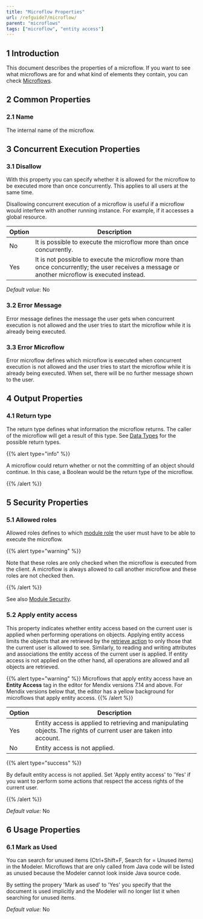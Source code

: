 ```yaml
---
title: "Microflow Properties"
url: /refguide7/microflow/
parent: "microflows"
tags: ["microflow", "entity access"]
---
```


## 1 Introduction

This document describes the properties of a microflow. If you want to see what microflows are for and what kind of elements they contain, you can check [Microflows](microflows).

## 2 Common Properties

### 2.1 Name

The internal name of the microflow.

## 3 Concurrent Execution Properties

### 3.1 Disallow

With this property you can specify whether it is allowed for the microflow to be executed more than once concurrently. This applies to all users at the same time.

Disallowing concurrent execution of a microflow is useful if a microflow would interfere with another running instance. For example, if it accesses a global resource.

| Option | Description |
| --- | --- |
| No | It is possible to execute the microflow more than once concurrently. |
| Yes | It is not possible to execute the microflow more than once concurrently; the user receives a message or another microflow is executed instead. |

_Default value_: No

### 3.2 Error Message

Error message defines the message the user gets when concurrent execution is not allowed and the user tries to start the microflow while it is already being executed.

### 3.3 Error Microflow

Error microflow defines which microflow is executed when concurrent execution is not allowed and the user tries to start the microflow while it is already being executed. When set, there will be no further message shown to the user.

## 4 Output Properties

### 4.1 Return type

The return type defines what information the microflow returns. The caller of the microflow will get a result of this type. See [Data Types](data-types) for the possible return types.

{{% alert type="info" %}}

A microflow could return whether or not the committing of an object should continue. In this case, a Boolean would be the return type of the microflow.

{{% /alert %}}

## 5 Security Properties

### 5.1 Allowed roles

Allowed roles defines to which [module role](module-role) the user must have to be able to execute the microflow.

{{% alert type="warning" %}}

Note that these roles are only checked when the microflow is executed from the client. A microflow is always allowed to call another microflow and these roles are not checked then.

{{% /alert %}}

See also [Module Security](module-security).

### 5.2 Apply entity access

This property indicates whether entity access based on the current user is applied when performing operations on objects. Applying entity access limits the objects that are retrieved by the [retrieve action](retrieve) to only those that the current user is allowed to see. Similarly, to reading and writing attributes and associations the entity access of the current user is applied. If entity access is not applied on the other hand, all operations are allowed and all objects are retrieved.

{{% alert type="warning" %}}
Microflows that apply entity access have an **Entity Access** tag in the editor for Mendix versions 7.14 and above. For Mendix versions below that, the editor has a yellow background for microflows that apply entity access.
{{% /alert %}}

| Option | Description |
| --- | --- |
| Yes | Entity access is applied to retrieving and manipulating objects. The rights of current user are taken into account. |
| No | Entity access is not applied. |

{{% alert type="success" %}}

By default entity access is not applied. Set 'Apply entity access' to 'Yes' if you want to perform some actions that respect the access rights of the current user.

{{% /alert %}}

_Default value:_ No

## 6 Usage Properties

### 6.1 Mark as Used

You can search for unused items (Ctrl+Shift+F, Search for = Unused items) in the Modeler. Microflows that are only called from Java code will be listed as unused because the Modeler cannot look inside Java source code.

By setting the propery 'Mark as used' to 'Yes' you specify that the document is used implicitly and the Modeler will no longer list it when searching for unused items.

_Default value:_ No
